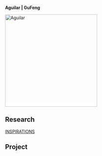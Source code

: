 
**Aguilar | GuFeng**


 <img alt="Aguilar" src="https://github.com/steenblikrs/2021-Spring-Studio/blob/ea3a085c15ec1319781c2a8867e4921946da9849/students/Aguilar/ASSETS/image%20of%20me.jpg?raw=true" width="300">

## Research
[INSPIRATIONS](https://steenblikrs.github.io/2021-Spring-Studio/students/Aguilar/inspiration)
<br/>

## Project






















